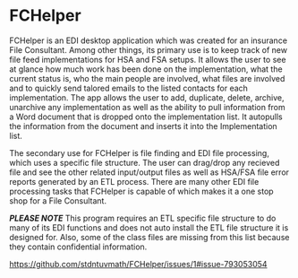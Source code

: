 # FCHelper

FCHelper is an EDI desktop application which was created for an insurance File Consultant. Among other things, its primary use is to keep track of new file feed implementations for HSA and FSA setups. It allows the user to see at glance how much work has been done on the implementation, what the current status is, who the main people are involved, what files are involved and to quickly send talored emails to the listed contacts for each implementation. The app allows the user to add, duplicate, delete, archive, unarchive any implementation as well as the ability to pull information from a Word document that is dropped onto the implementation list. It autopulls the information from the document and inserts it into the Implementation list.

The secondary use for FCHelper is file finding and EDI file processing, which uses a specific file structure. The user can drag/drop any recieved file and see the other related input/output files as well as HSA/FSA file error reports generated by an ETL process. There are many other EDI file processing tasks that FCHelper is capable of which makes it a one stop shop for a File Consultant.

***PLEASE NOTE*** 
This program requires an ETL specific file structure to do many of its EDI functions and does not auto install the ETL file structure it is designed for. Also, some of the class files are missing from this list because they contain confidential information. 


https://github.com/stdntuvmath/FCHelper/issues/1#issue-793053054
